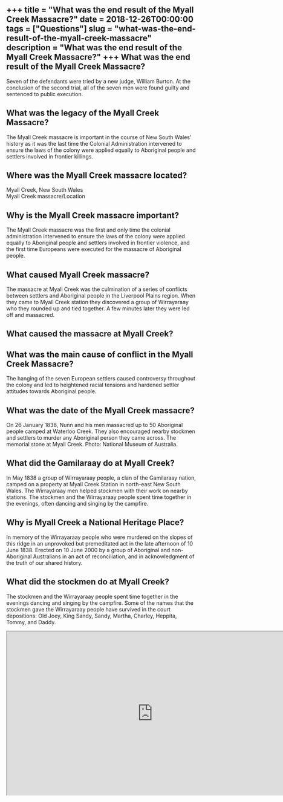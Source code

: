 +++
title = "What was the end result of the Myall Creek Massacre?"
date = 2018-12-26T00:00:00
tags = ["Questions"]
slug = "what-was-the-end-result-of-the-myall-creek-massacre"
description = "What was the end result of the Myall Creek Massacre?"
+++
What was the end result of the Myall Creek Massacre?
----------------------------------------------------

Seven of the defendants were tried by a new judge, William Burton. At the conclusion of the second trial, all of the seven men were found guilty and sentenced to public execution.

What was the legacy of the Myall Creek Massacre?
------------------------------------------------

The Myall Creek massacre is important in the course of New South Wales’ history as it was the last time the Colonial Administration intervened to ensure the laws of the colony were applied equally to Aboriginal people and settlers involved in frontier killings.

Where was the Myall Creek massacre located?
-------------------------------------------

Myall Creek, New South Wales  
Myall Creek massacre/Location

Why is the Myall Creek massacre important?
------------------------------------------

The Myall Creek massacre was the first and only time the colonial administration intervened to ensure the laws of the colony were applied equally to Aboriginal people and settlers involved in frontier violence, and the first time Europeans were executed for the massacre of Aboriginal people.

What caused Myall Creek massacre?
---------------------------------

The massacre at Myall Creek was the culmination of a series of conflicts between settlers and Aboriginal people in the Liverpool Plains region. When they came to Myall Creek station they discovered a group of Wirrayaraay who they rounded up and tied together. A few minutes later they were led off and massacred.

What caused the massacre at Myall Creek?
----------------------------------------

What was the main cause of conflict in the Myall Creek Massacre?
----------------------------------------------------------------

The hanging of the seven European settlers caused controversy throughout the colony and led to heightened racial tensions and hardened settler attitudes towards Aboriginal people.

What was the date of the Myall Creek massacre?
----------------------------------------------

On 26 January 1838, Nunn and his men massacred up to 50 Aboriginal people camped at Waterloo Creek. They also encouraged nearby stockmen and settlers to murder any Aboriginal person they came across. The memorial stone at Myall Creek. Photo: National Museum of Australia.

What did the Gamilaraay do at Myall Creek?
------------------------------------------

In May 1838 a group of Wirrayaraay people, a clan of the Gamilaraay nation, camped on a property at Myall Creek Station in north-east New South Wales. The Wirrayaraay men helped stockmen with their work on nearby stations. The stockmen and the Wirrayaraay people spent time together in the evenings, often dancing and singing by the campfire.

Why is Myall Creek a National Heritage Place?
---------------------------------------------

In memory of the Wirrayaraay people who were murdered on the slopes of this ridge in an unprovoked but premeditated act in the late afternoon of 10 June 1838. Erected on 10 June 2000 by a group of Aboriginal and non-Aboriginal Australians in an act of reconciliation, and in acknowledgment of the truth of our shared history.

What did the stockmen do at Myall Creek?
----------------------------------------

The stockmen and the Wirrayaraay people spent time together in the evenings dancing and singing by the campfire. Some of the names that the stockmen gave the Wirrayaraay people have survived in the court depositions: Old Joey, King Sandy, Sandy, Martha, Charley, Heppita, Tommy, and Daddy.

<iframe allow="accelerometer; autoplay; clipboard-write; encrypted-media; gyroscope; picture-in-picture" allowfullscreen="" class="__youtube_prefs__  epyt-is-override  no-lazyload" data-no-lazy="1" data-origheight="433" data-origwidth="770" data-skipgform_ajax_framebjll="" height="433" id="_ytid_23632" loading="lazy" src="https://www.youtube.com/embed/wOLxEEoDxhQ?enablejsapi=1&autoplay=0&cc_load_policy=0&cc_lang_pref=&iv_load_policy=1&loop=0&modestbranding=0&rel=1&fs=1&playsinline=0&autohide=2&theme=dark&color=red&controls=1&" title="YouTube player" width="770"></iframe>